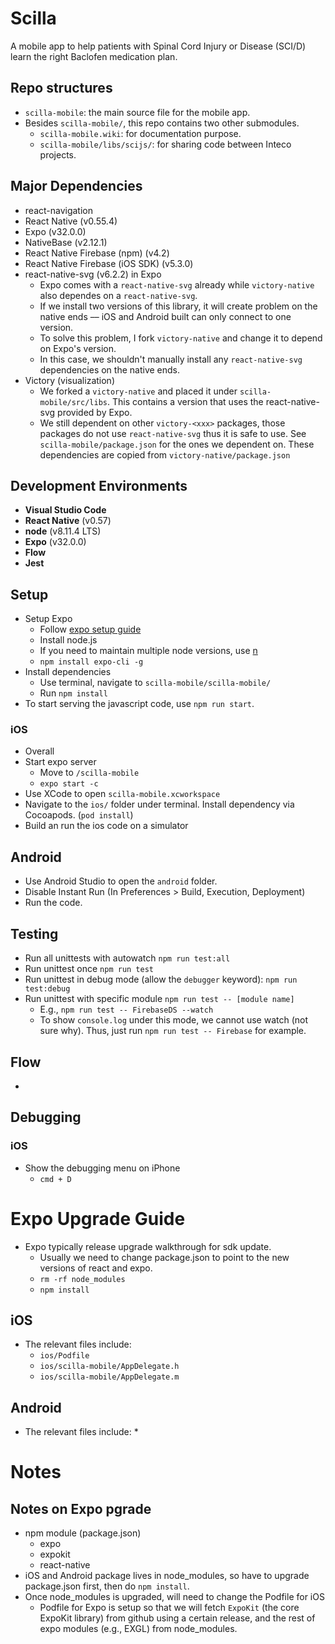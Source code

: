 # Scilla
A mobile app to help patients with Spinal Cord Injury or Disease (SCI/D) learn the right Baclofen medication plan. 

## Repo structures
* `scilla-mobile`: the main source file for the mobile app. 
* Besides `scilla-mobile/`, this repo contains two other submodules. 
  * `scilla-mobile.wiki`: for documentation purpose. 
  * `scilla-mobile/libs/scijs/`: for sharing code between Inteco projects.  

## Major Dependencies
* react-navigation 
* React Native (v0.55.4)
* Expo (v32.0.0)
* NativeBase (v2.12.1)
* React Native Firebase (npm) (v4.2)
* React Native Firebase (iOS SDK) (v5.3.0)
* react-native-svg (v6.2.2) in Expo
  * Expo comes with a `react-native-svg` already while `victory-native` also dependes on a `react-native-svg`. 
  * If we install two versions of this library, it will create problem on the native ends –– iOS and Android built can only connect to one version. 
  * To solve this problem, I fork `victory-native` and change it to depend on Expo's version. 
  * In this case, we shouldn't manually install any `react-native-svg` dependencies on the native ends. 
* Victory (visualization)
  * We forked a `victory-native` and placed it under `scilla-mobile/src/libs`. This contains a version that uses the react-native-svg provided by Expo. 
  * We still dependent on other `victory-<xxx>` packages, those packages do not use `react-native-svg` thus it is safe to use. See `scilla-mobile/package.json` for the ones we dependent on. These dependencies are copied from `victory-native/package.json`

## Development Environments
* **Visual Studio Code** 
* **React Native** (v0.57)
* **node** (v8.11.4 LTS)
* **Expo** (v32.0.0)
* **Flow** 
* **Jest**

## Setup
* Setup Expo
  * Follow [expo setup guide](https://expo.io/learn)
  * Install node.js
  * If you need to maintain multiple node versions, use [n](https://github.com/tj/n)
  * `npm install expo-cli -g`
* Install dependencies
  * Use terminal, navigate to `scilla-mobile/scilla-mobile/`
  * Run `npm install`
* To start serving the javascript code, use `npm run start`. 

### iOS
* Overall 
* Start expo server 
  * Move to `/scilla-mobile`
  * `expo start -c`
* Use XCode to open `scilla-mobile.xcworkspace`
* Navigate to the `ios/` folder under terminal. Install dependency via Cocoapods. (`pod install`)
* Build an run the ios code on a simulator

## Android
* Use Android Studio to open the `android` folder. 
* Disable Instant Run (In Preferences > Build, Execution, Deployment)
* Run the code. 

## Testing
* Run all unittests with autowatch `npm run test:all`
* Run unittest once `npm run test`
* Run unittest in debug mode (allow the `debugger` keyword): `npm run test:debug`
* Run unittest with specific module `npm run test -- [module name]`
  * E.g., `npm run test -- FirebaseDS --watch`
  * To show `console.log` under this mode, we cannot use watch (not sure why). Thus, just run `npm run test -- Firebase` for example. 

## Flow
* 

## Debugging
### iOS
* Show the debugging menu on iPhone
  * `cmd + D`

Expo Upgrade Guide
=================
* Expo typically release upgrade walkthrough for sdk update. 
  * Usually we need to change package.json to point to the new versions of react and expo. 
  * `rm -rf node_modules`
  * `npm install`

## iOS
* The relevant files include: 
  * `ios/Podfile`
  * `ios/scilla-mobile/AppDelegate.h`
  * `ios/scilla-mobile/AppDelegate.m`

## Android
* The relevant files include:
  * 

Notes
==============
## Notes on Expo pgrade
* npm module (package.json)
  * expo
  * expokit
  * react-native
* iOS and Android package lives in node_modules, so have to upgrade package.json first, then do `npm install`. 
* Once node_modules is upgraded, will need to change the Podfile for iOS
  * Podfile for Expo is setup so that we will fetch `ExpoKit` (the core ExpoKit library) from github using a certain release, and the rest of expo modules (e.g., EXGL) from node_modules. 